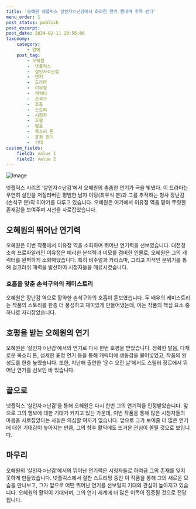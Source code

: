 ```yaml
---
title: '오혜원 넷플릭스 살인자ㅇ난감에서 화려한 연기 뽐내며 주목 받다'
menu_order: 1
post_status: publish
post_excerpt: 
post_date: 2024-02-11 20:56:06
taxonomy:
    category:
        - 연예
    post_tag:
        - 오혜원
        -  넷플릭스
        -  살인자ㅇ난감
        -  연기
        -  드라마
        -  이유정
        -  캐릭터
        -  손석구
        -  호흡
        -  스토리
        -  시청자
        -  호평
        -  발음
        -  목소리 톤
        -  표정 연기
        -  기대
custom_fields:
    field1: value 1
    field2: value 2
---
```


![Image](https://ssl.pstatic.net/mimgnews/image/109/2024/02/11/0005016391_001_20240211174903053.jpg?type=w540)

넷플릭스 시리즈 ‘살인자ㅇ난감’에서 오혜원의 촘촘한 연기가 극을 빛냈다. 이 드라마는 우연히 살인을 저질러버린 평범한 남자 이탕(최우식 분)과 그를 추적하는 형사 장난감(손석구 분)의 이야기를 다루고 있습니다. 오혜원은 여기에서 이유정 역을 맡아 뚜렷한 존재감을 보여주며 시선을 사로잡았습니다. 
## 오혜원의 뛰어난 연기력
오혜원은 이번 작품에서 이유정 역을 소화하며 뛰어난 연기력을 선보였습니다. 대전청 소속 프로파일러인 이유정은 예리한 분석력과 미모를 겸비한 인물로, 오혜원은 그의 캐릭터를 완벽하게 소화해냈습니다. 특히 비주얼과 카리스마, 그리고 지적인 분위기를 통해 걸크러쉬 매력을 발산하여 시청자들을 매료시켰습니다.
### 호흡을 맞춘 손석구와의 케미스트리
오혜원은 장난감 역으로 활약한 손석구와의 호흡이 돋보였습니다. 두 배우의 케미스트리는 작품의 스토리를 한층 더 풍성하고 재미있게 만들어냈는데, 이는 작품의 핵심 요소 중 하나로 자리잡았습니다.
## 호평을 받는 오혜원의 연기
오혜원은 ‘살인자ㅇ난감’에서의 연기로 다시 한번 호평을 받았습니다. 정확한 발음, 다채로운 목소리 톤, 섬세한 표정 연기 등을 통해 캐릭터에 생동감을 불어넣었고, 작품의 완성도를 한층 높였습니다. 또한, 지난해 출연한 ‘운수 오진 날’에서도 스릴러 장르에서 뛰어난 연기를 선보인 바 있습니다.
## 끝으로
넷플릭스 ‘살인자ㅇ난감’을 통해 오혜원은 다시 한번 그의 연기력을 인정받았습니다. 앞으로 그의 행보에 대한 기대가 커지고 있는 가운데, 이번 작품을 통해 많은 시청자들의 마음을 사로잡았다는 사실은 의심할 여지가 없습니다. 앞으로 그가 보여줄 더 많은 연기에 대한 기대감이 높아지는 만큼, 그의 향후 활약에도 뜨거운 관심이 쏠릴 것으로 보입니다.
## 마무리
오혜원의 ‘살인자ㅇ난감’에서의 뛰어난 연기력은 시청자들로 하여금 그의 존재를 잊지 못하게 만들었습니다. 넷플릭스에서 절찬 스트리밍 중인 이 작품을 통해 그의 새로운 모습을 만나보고, 그가 앞으로 어떤 뛰어난 연기를 선보일지 기대와 관심이 높아지고 있습니다. 오혜원의 활약이 기대되며, 그의 연기 세계에 더 많은 이목이 집중될 것으로 전망됩니다.
